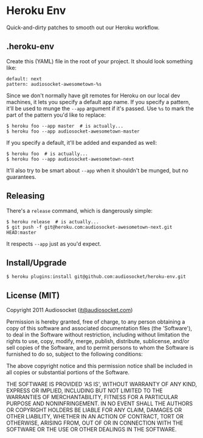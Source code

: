 # Heroku Env

Quick-and-dirty patches to smooth out our Heroku workflow.

## .heroku-env

Create this (YAML) file in the root of your project. It should look
something like:

    default: next
    pattern: audiosocket-awesometown-%s

Since we don't normally have git remotes for Heroku on our local dev
machines, it lets you specify a default app name. If you specify a
pattern, it'll be used to munge the `--app` argument if it's
passed. Use `%s` to mark the part of the pattern you'd like to
replace:

    $ heroku foo --app master  # is actually...
    $ heroku foo --app audiosocket-awesometown-master

If you specify a default, it'll be added and expanded as well:

    $ heroku foo  # is actually...
    $ heroku foo --app audiosocket-awesometown-next

It'll also try to be smart about `--app` when it shouldn't be munged,
but no guarantees.

## Releasing

There's a `release` command, which is dangerously simple:

    $ heroku release  # is actually...
    $ git push -f git@heroku.com:audiosocket-awesometown-next.git HEAD:master

It respects `--app` just as you'd expect.

## Install/Upgrade

    $ heroku plugins:install git@github.com:audiosocket/heroku-env.git

## License (MIT)

Copyright 2011 Audiosocket (it@audiosocket.com)

Permission is hereby granted, free of charge, to any person obtaining
a copy of this software and associated documentation files (the
'Software'), to deal in the Software without restriction, including
without limitation the rights to use, copy, modify, merge, publish,
distribute, sublicense, and/or sell copies of the Software, and to
permit persons to whom the Software is furnished to do so, subject to
the following conditions:

The above copyright notice and this permission notice shall be
included in all copies or substantial portions of the Software.

THE SOFTWARE IS PROVIDED 'AS IS', WITHOUT WARRANTY OF ANY KIND,
EXPRESS OR IMPLIED, INCLUDING BUT NOT LIMITED TO THE WARRANTIES OF
MERCHANTABILITY, FITNESS FOR A PARTICULAR PURPOSE AND NONINFRINGEMENT.
IN NO EVENT SHALL THE AUTHORS OR COPYRIGHT HOLDERS BE LIABLE FOR ANY
CLAIM, DAMAGES OR OTHER LIABILITY, WHETHER IN AN ACTION OF CONTRACT,
TORT OR OTHERWISE, ARISING FROM, OUT OF OR IN CONNECTION WITH THE
SOFTWARE OR THE USE OR OTHER DEALINGS IN THE SOFTWARE.
